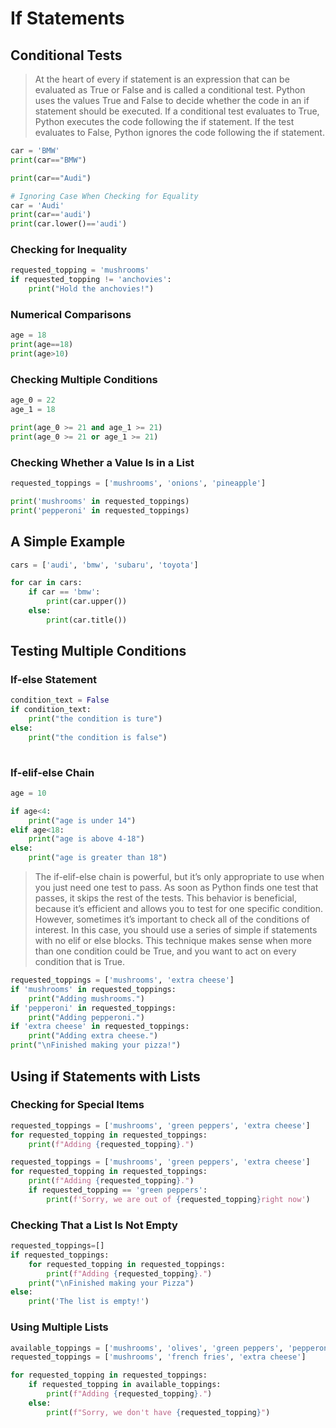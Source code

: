 # If Statements

## Conditional Tests

>At the heart of every if statement is an expression that can be evaluated as True or False and is called a conditional test. Python uses the values True and False to decide whether the code in an if statement should be executed. If a conditional test evaluates to True, Python executes the code following the if statement. If the test evaluates to False, Python ignores the code following the if statement.


```python
car = 'BMW'
print(car=="BMW")

print(car=="Audi")
```


```python
# Ignoring Case When Checking for Equality
car = 'Audi'
print(car=='audi')
print(car.lower()=='audi')
```

### Checking for Inequality



```python
requested_topping = 'mushrooms'
if requested_topping != 'anchovies': 
    print("Hold the anchovies!")
```

### Numerical Comparisons


```python
age = 18
print(age==18)
print(age>10)
```

### Checking Multiple Conditions


```python
age_0 = 22
age_1 = 18

print(age_0 >= 21 and age_1 >= 21)
print(age_0 >= 21 or age_1 >= 21)
```

### Checking Whether a Value Is in a List


```python
requested_toppings = ['mushrooms', 'onions', 'pineapple']

print('mushrooms' in requested_toppings)
print('pepperoni' in requested_toppings)
```

## A Simple Example


```python
cars = ['audi', 'bmw', 'subaru', 'toyota']

for car in cars:
    if car == 'bmw':
        print(car.upper())
    else:
        print(car.title())
```

## Testing Multiple Conditions

### If-else Statement


```python
condition_text = False
if condition_text:
    print("the condition is ture")
else:
    print("the condition is false")
    
```

### If-elif-else Chain


```python
age = 10

if age<4:
    print("age is under 14")
elif age<18:
    print("age is above 4-18")
else:
    print("age is greater than 18")
```

>The if-elif-else chain is powerful, but it’s only appropriate to use when you just need one test to pass. As soon as Python finds one test that passes, it skips the rest of the tests. This behavior is beneficial, because it’s efficient and allows you to test for one specific condition. However, sometimes it’s important to check all of the conditions of interest. In this case, you should use a series of simple if statements with no elif or else blocks. This technique makes sense when more than one condition could be True, and you want to act on every condition that is True.


```python
requested_toppings = ['mushrooms', 'extra cheese']
if 'mushrooms' in requested_toppings:
    print("Adding mushrooms.")
if 'pepperoni' in requested_toppings:
    print("Adding pepperoni.")
if 'extra cheese' in requested_toppings:
    print("Adding extra cheese.")
print("\nFinished making your pizza!")
```

## Using if Statements with Lists

### Checking for Special Items


```python
requested_toppings = ['mushrooms', 'green peppers', 'extra cheese']
for requested_topping in requested_toppings:
    print(f"Adding {requested_topping}.")
```


```python
requested_toppings = ['mushrooms', 'green peppers', 'extra cheese']
for requested_topping in requested_toppings:
    print(f"Adding {requested_topping}.")
    if requested_topping == 'green peppers':
        print(f'Sorry, we are out of {requested_topping}right now')
```

### Checking That a List Is Not Empty


```python
requested_toppings=[]
if requested_toppings:
    for requested_topping in requested_toppings:
        print(f"Adding {requested_topping}.")
    print("\nFinished making your Pizza")
else:
    print('The list is empty!')
```

### Using Multiple Lists


```python
available_toppings = ['mushrooms', 'olives', 'green peppers', 'pepperoni', 'pineapple', 'extra cheese']
requested_toppings = ['mushrooms', 'french fries', 'extra cheese']

for requested_topping in requested_toppings:
    if requested_topping in available_toppings:
        print(f"Adding {requested_topping}.")
    else:
        print(f"Sorry, we don't have {requested_topping}")
```

